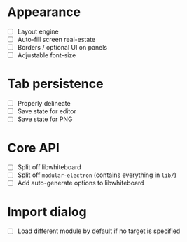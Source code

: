 # Appearance
- [ ] Layout engine
- [ ] Auto-fill screen real-estate
- [ ] Borders / optional UI on panels
- [ ] Adjustable font-size

# Tab persistence
- [ ] Properly delineate
- [ ] Save state for editor
- [ ] Save state for PNG

# Core API
- [ ] Split off libwhiteboard
- [ ] Split off `modular-electron` (contains everything in `lib/`)
- [ ] Add auto-generate options to libwhiteboard

# Import dialog
- [ ] Load different module by default if no target is specified

